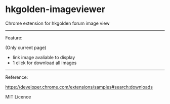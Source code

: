 # hkgolden-imageviewer
Chrome extension for hkgolden forum image view

----
Feature:

(Only current page)
 - link image avaliable to display
 - 1 click for download all images 
---

Reference:

https://developer.chrome.com/extensions/samples#search:downloads


MIT Licence